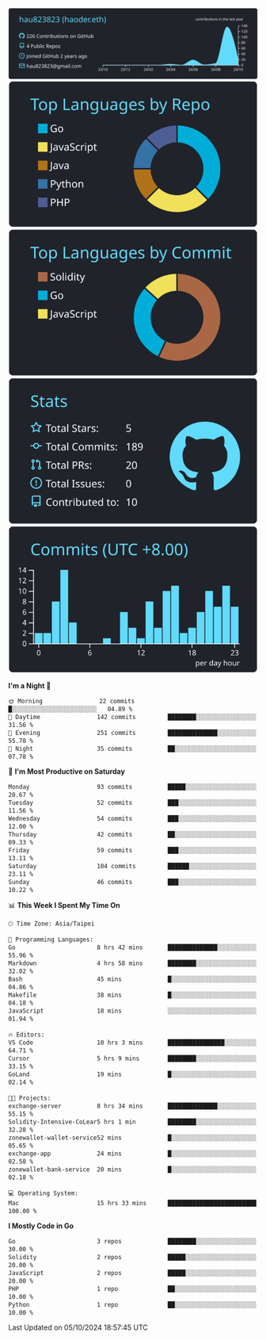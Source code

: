 [![](https://raw.githubusercontent.com/hau823823/hau823823/master/profile-summary-card-output/react/0-profile-details.svg)](https://github.com/vn7n24fzkq/github-profile-summary-cards)
[![](https://raw.githubusercontent.com/hau823823/hau823823/master/profile-summary-card-output/react/1-repos-per-language.svg)](https://github.com/vn7n24fzkq/github-profile-summary-cards) [![](https://raw.githubusercontent.com/hau823823/hau823823/master/profile-summary-card-output/react/2-most-commit-language.svg)](https://github.com/vn7n24fzkq/github-profile-summary-cards)
[![](https://raw.githubusercontent.com/hau823823/hau823823/master/profile-summary-card-output/react/3-stats.svg)](https://github.com/vn7n24fzkq/github-profile-summary-cards) [![](https://raw.githubusercontent.com/hau823823/hau823823/master/profile-summary-card-output/react/4-productive-time.svg)](https://github.com/vn7n24fzkq/github-profile-summary-cards)

<!--START_SECTION:waka-->
**I'm a Night 🦉** 

```text
🌞 Morning                22 commits          █░░░░░░░░░░░░░░░░░░░░░░░░   04.89 % 
🌆 Daytime                142 commits         ████████░░░░░░░░░░░░░░░░░   31.56 % 
🌃 Evening                251 commits         ██████████████░░░░░░░░░░░   55.78 % 
🌙 Night                  35 commits          ██░░░░░░░░░░░░░░░░░░░░░░░   07.78 % 
```
📅 **I'm Most Productive on Saturday** 

```text
Monday                   93 commits          █████░░░░░░░░░░░░░░░░░░░░   20.67 % 
Tuesday                  52 commits          ███░░░░░░░░░░░░░░░░░░░░░░   11.56 % 
Wednesday                54 commits          ███░░░░░░░░░░░░░░░░░░░░░░   12.00 % 
Thursday                 42 commits          ██░░░░░░░░░░░░░░░░░░░░░░░   09.33 % 
Friday                   59 commits          ███░░░░░░░░░░░░░░░░░░░░░░   13.11 % 
Saturday                 104 commits         ██████░░░░░░░░░░░░░░░░░░░   23.11 % 
Sunday                   46 commits          ███░░░░░░░░░░░░░░░░░░░░░░   10.22 % 
```


📊 **This Week I Spent My Time On** 

```text
🕑︎ Time Zone: Asia/Taipei

💬 Programming Languages: 
Go                       8 hrs 42 mins       ██████████████░░░░░░░░░░░   55.96 % 
Markdown                 4 hrs 58 mins       ████████░░░░░░░░░░░░░░░░░   32.02 % 
Bash                     45 mins             █░░░░░░░░░░░░░░░░░░░░░░░░   04.86 % 
Makefile                 38 mins             █░░░░░░░░░░░░░░░░░░░░░░░░   04.18 % 
JavaScript               18 mins             ░░░░░░░░░░░░░░░░░░░░░░░░░   01.94 % 

🔥 Editors: 
VS Code                  10 hrs 3 mins       ████████████████░░░░░░░░░   64.71 % 
Cursor                   5 hrs 9 mins        ████████░░░░░░░░░░░░░░░░░   33.15 % 
GoLand                   19 mins             █░░░░░░░░░░░░░░░░░░░░░░░░   02.14 % 

🐱‍💻 Projects: 
exchange-server          8 hrs 34 mins       ██████████████░░░░░░░░░░░   55.15 % 
Solidity-Intensive-CoLear5 hrs 1 min         ████████░░░░░░░░░░░░░░░░░   32.28 % 
zonewallet-wallet-service52 mins             █░░░░░░░░░░░░░░░░░░░░░░░░   05.65 % 
exchange-app             24 mins             █░░░░░░░░░░░░░░░░░░░░░░░░   02.58 % 
zonewallet-bank-service  20 mins             █░░░░░░░░░░░░░░░░░░░░░░░░   02.18 % 

💻 Operating System: 
Mac                      15 hrs 33 mins      █████████████████████████   100.00 % 
```

**I Mostly Code in Go** 

```text
Go                       3 repos             ████████░░░░░░░░░░░░░░░░░   30.00 % 
Solidity                 2 repos             █████░░░░░░░░░░░░░░░░░░░░   20.00 % 
JavaScript               2 repos             █████░░░░░░░░░░░░░░░░░░░░   20.00 % 
PHP                      1 repo              ██░░░░░░░░░░░░░░░░░░░░░░░   10.00 % 
Python                   1 repo              ██░░░░░░░░░░░░░░░░░░░░░░░   10.00 % 
```




 Last Updated on 05/10/2024 18:57:45 UTC
<!--END_SECTION:waka-->
